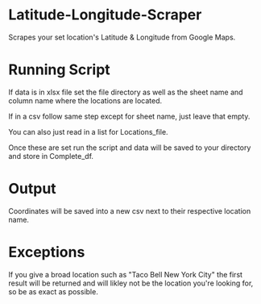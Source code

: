 # Latitude-Longitude-Scraper
Scrapes your set location's Latitude &amp; Longitude from Google Maps.

# Running Script
If data is in xlsx file set the file directory as well as the sheet name and column name where the locations are located.

If in a csv follow same step except for sheet name, just leave that empty.

You can also just read in a list for Locations_file.

Once these are set run the script and data will be saved to your directory and store in Complete_df. 

# Output
Coordinates will be saved into a new csv next to their respective location name.

# Exceptions
If you give a broad location such as "Taco Bell New York City" the first result will be returned and will likley not be the location you're looking for, so be as exact as possible.

